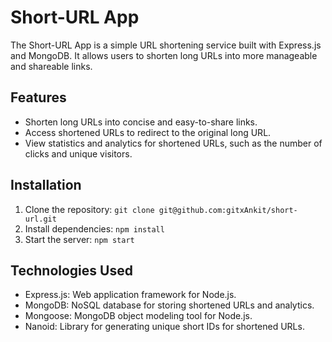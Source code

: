 # Short-URL App

The Short-URL App is a simple URL shortening service built with Express.js and MongoDB. It allows users to shorten long URLs into more manageable and shareable links.

## Features

- Shorten long URLs into concise and easy-to-share links.
- Access shortened URLs to redirect to the original long URL.
- View statistics and analytics for shortened URLs, such as the number of clicks and unique visitors.

## Installation

1. Clone the repository: `git clone git@github.com:gitxAnkit/short-url.git`
2. Install dependencies: `npm install`
3. Start the server: `npm start`

## Technologies Used

- Express.js: Web application framework for Node.js.
- MongoDB: NoSQL database for storing shortened URLs and analytics.
- Mongoose: MongoDB object modeling tool for Node.js.
- Nanoid: Library for generating unique short IDs for shortened URLs.

